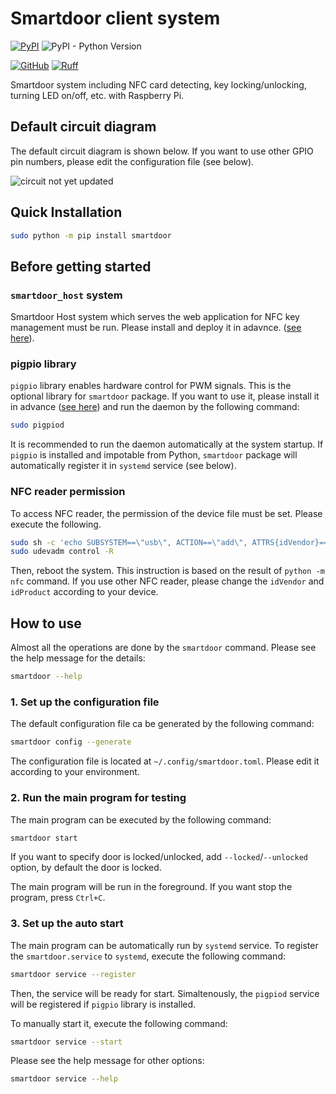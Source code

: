 # Smartdoor client system

[![PyPI](https://img.shields.io/pypi/v/smartdoor?label=PyPI&logo=PyPI)](https://pypi.org/project/smartdoor/)
![PyPI - Python Version](https://img.shields.io/pypi/pyversions/smartdoor?logo=Python)

[![GitHub](https://img.shields.io/github/license/munechika-koyo/cherab_phix)](https://opensource.org/licenses/BSD-3-Clause)
[![Ruff](https://img.shields.io/endpoint?url=https://raw.githubusercontent.com/charliermarsh/ruff/main/assets/badge/v2.json)](https://github.com/charliermarsh/ruff)

Smartdoor system including NFC card detecting, key locking/unlocking, turning LED on/off, etc. with Raspberry Pi.

## Default circuit diagram
The default circuit diagram is shown below. If you want to use other GPIO pin numbers, please edit the configuration file (see below).

![circuit](docs/circuit.png) not yet updated


## Quick Installation
```bash
sudo python -m pip install smartdoor
```

## Before getting started

### `smartdoor_host` system
Smartdoor Host system which serves the web application for NFC key management must be run. Please
install and deploy it in adavnce. ([see here](https://github.com/munechika-koyo/smartdoor_host)).

### pigpio library
`pigpio` library enables hardware control for PWM signals. This is the optional library for `smartdoor` package. If you want to use it, please install it in advance ([see here](http://abyz.me.uk/rpi/pigpio/download.html)) and run the daemon by the following command:
```bash
sudo pigpiod
```
It is recommended to run the daemon automatically at the system startup. If `pigpio` is installed
and impotable from Python, `smartdoor` package will automatically register it in `systemd` service (see below).

### NFC reader permission
To access NFC reader, the permission of the device file must be set. Please execute the following.
```bash
sudo sh -c 'echo SUBSYSTEM==\"usb\", ACTION==\"add\", ATTRS{idVendor}==\"054c\", ATTRS{idProduct}==\"06c3\", GROUP=\"plugdev\" >> /etc/udev/rules.d/nfcdev.rules'
sudo udevadm control -R
```
Then, reboot the system.
This instruction is based on the result of `python -m nfc` command. If you use other NFC reader, please change the `idVendor` and `idProduct` according to your device.


## How to use

Almost all the operations are done by the `smartdoor` command. Please see the help message for the
details:
```bash
smartdoor --help
```

### 1. Set up the configuration file
The default configuration file ca be generated by the following command:
```bash
smartdoor config --generate
```
The configuration file is located at `~/.config/smartdoor.toml`. Please edit it according to your environment.

### 2. Run the main program for testing
The main program can be executed by the following command:
```bash
smartdoor start
```
If you want to specify door is locked/unlocked, add `--locked`/`--unlocked` option, by default
the door is locked.

The main program will be run in the foreground. If you want stop the program, press `Ctrl+C`.

### 3. Set up the auto start
The main program can be automatically run by `systemd` service. To register the `smartdoor.service`
to `systemd`, execute the following command:
```bash
smartdoor service --register
```
Then, the service will be ready for start. Simaltenously, the `pigpiod` service will be registered
if `pigpio` library is installed.

To manually start it, execute the following command:
```bash
smartdoor service --start
```

Please see the help message for other options:
```bash
smartdoor service --help
```
